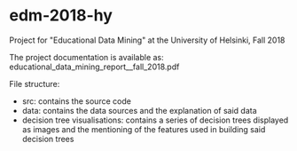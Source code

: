 # edm-2018-hy
Project for "Educational Data Mining" at the University of Helsinki, Fall 2018

The project documentation is available as: educational_data_mining_report__fall_2018.pdf

File structure:  
- src: contains the source code  
- data: contains the data sources and the explanation of said data  
- decision tree visualisations: contains a series of decision trees displayed as images and the mentioning of the features used in building said decision trees  
